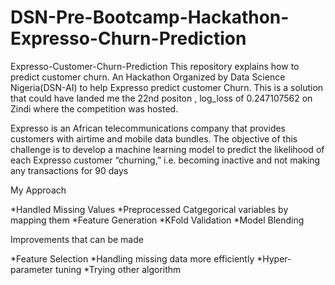 # DSN-Pre-Bootcamp-Hackathon-Expresso-Churn-Prediction
Expresso-Customer-Churn-Prediction This repository explains how to predict customer churn. An Hackathon Organized by Data Science Nigeria(DSN-AI) to help Expresso predict customer Churn. This is a solution that could have landed me the 22nd positon , log_loss of 0.247107562 on Zindi where the competition was hosted.

Expresso is an African telecommunications company that provides customers with airtime and mobile data bundles. The objective of this challenge is to develop a machine learning model to predict the likelihood of each Expresso customer “churning,” i.e. becoming inactive and not making any transactions for 90 days

My Approach

*Handled Missing Values
*Preprocessed Catgegorical variables by mapping them
*Feature Generation
*KFold Validation
*Model Blending

Improvements that can be made

*Feature Selection
*Handling missing data more efficiently
*Hyper-parameter tuning
*Trying other algorithm

